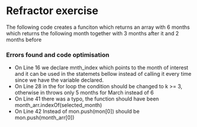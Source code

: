 # Refractor exercise

The following code creates a funciton which returns an array with 6 months which returns the following month together with 3 months after it and 2 months before

### Errors found and code optimisation

*  On Line 16 we declare mnth_index which points to the month of interest and it can be used in the statemets bellow instead of calling it every time since we have the variable declared.
*  On Line 28 in the for loop the condition should be changed to k >= 3, otherwise in throws only 5 months for March instead of 6
*  On Line 41 there was a typo, the function should have been month_arr.indexOf(selected_month)
*  On Line 42 Instead of mon.push(mon[0]) should be mon.push(month_arr[0])
